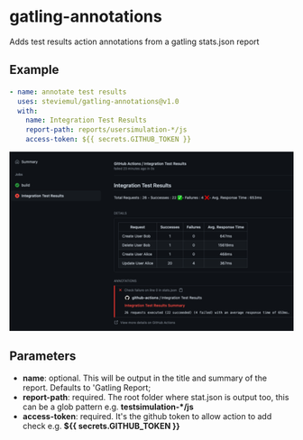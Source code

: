 # gatling-annotations

Adds test results action annotations from a gatling stats.json report

## Example

``` yml
- name: annotate test results
  uses: steviemul/gatling-annotations@v1.0
  with:
    name: Integration Test Results
    report-path: reports/usersimulation-*/js
    access-token: ${{ secrets.GITHUB_TOKEN }}
```

![Gatling Report](images/screenshot.png)

## Parameters

- **name**: optional. This will be output in the title and summary of the report. Defaults to 'Gatling Report;
- **report-path**: required. The root folder where stat.json is output too, this can be a glob pattern e.g. **testsimulation-*/js**
- **access-token**: required. It's the github token to allow action to add check e.g. **${{ secrets.GITHUB_TOKEN }}**
